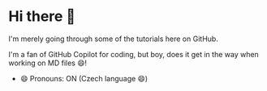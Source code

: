 # Hi there 👋

I'm merely going through some of the tutorials here on GitHub.

I'm a fan of GitHub Copilot for coding, but boy, does it get in the way when working on MD files 😄!

- 😄 Pronouns: ON (Czech language 😄)

<!--
**vaclavjancaumb/vaclavjancaumb** is a ✨ _special_ ✨ repository because its `README.md` (this file) appears on your GitHub profile.

Here are some ideas to get you started:

- 🔭 I’m currently working on ...
- 🌱 I’m currently learning ...
- 👯 I’m looking to collaborate on ...
- 🤔 I’m looking for help with ...
- 💬 Ask me about ...
- 📫 How to reach me: ...
- 😄 Pronouns: ...
- ⚡ Fun fact: ...
-->

